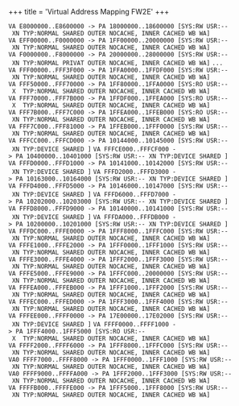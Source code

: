 +++
title = 'Virtual Address Mapping FW2E'
+++

`VA E8000000..E8600000 -> PA 18000000..18600000 [SYS:RW USR:-- XN TYP:NORMAL SHARED OUTER NOCACHE, INNER CACHED WB WA]`
`VA EFF00000..F0000000 -> PA 1FF00000..20000000 [SYS:RW USR:-- XN TYP:NORMAL SHARED OUTER NOCACHE, INNER CACHED WB WA]`
`VA F0000000..F8000000 -> PA 20000000..28000000 [SYS:RW USR:-- XN TYP:NORMAL PRIVAT OUTER NOCACHE, INNER CACHED WB WA]`
`...`
`VA FFF00000..FFF3F000 -> PA 1FFA0000..1FFDF000 [SYS:RW USR:-- XN TYP:NORMAL SHARED OUTER NOCACHE, INNER CACHED WB WA]`
`VA FFF50000..FFF70000 -> PA 1FF80000..1FFA0000 [SYS:RO USR:-- X  TYP:NORMAL SHARED OUTER NOCACHE, INNER CACHED WB WA]`
`VA FFF70000..FFF7B000 -> PA 1FFDF000..1FFEA000 [SYS:RO USR:-- X  TYP:NORMAL SHARED OUTER NOCACHE, INNER CACHED WB WA]`
`VA FFF7B000..FFF7C000 -> PA 1FFEA000..1FFEB000 [SYS:RO USR:-- XN TYP:NORMAL SHARED OUTER NOCACHE, INNER CACHED WB WA]`
`VA FFF7C000..FFF81000 -> PA 1FFEB000..1FFF0000 [SYS:RW USR:-- XN TYP:NORMAL SHARED OUTER NOCACHE, INNER CACHED WB WA]`
`VA FFFCC000..FFFCD000 -> PA 10144000..10145000 [SYS:RW USR:-- XN TYP:DEVICE SHARED ]`
`VA FFFCE000..FFFCF000 -> PA 10400000..10401000 [SYS:RW USR:-- XN TYP:DEVICE SHARED ]`
`VA FFFD0000..FFFD1000 -> PA 10141000..10142000 [SYS:RW USR:-- XN TYP:DEVICE SHARED ]`
`VA FFFD2000..FFFD3000 -> PA 10163000..10164000 [SYS:RW USR:-- XN TYP:DEVICE SHARED ]`
`VA FFFD4000..FFFD5000 -> PA 10146000..10147000 [SYS:RW USR:-- XN TYP:DEVICE SHARED ]`
`VA FFFD6000..FFFD7000 -> PA 10202000..10203000 [SYS:RW USR:-- XN TYP:DEVICE SHARED ]`
`VA FFFD8000..FFFD9000 -> PA 10140000..10141000 [SYS:RW USR:-- XN TYP:DEVICE SHARED ]`
`VA FFFDA000..FFFDB000 -> PA 10200000..10201000 [SYS:RW USR:-- XN TYP:DEVICE SHARED ]`
`VA FFFDC000..FFFE0000 -> PA 1FFF8000..1FFFC000 [SYS:RW USR:-- XN TYP:NORMAL SHARED OUTER NOCACHE, INNER CACHED WB WA]`
`VA FFFE1000..FFFE2000 -> PA 1FFF0000..1FFF1000 [SYS:RW USR:-- XN TYP:NORMAL SHARED OUTER NOCACHE, INNER CACHED WB WA]`
`VA FFFE3000..FFFE4000 -> PA 1FFF2000..1FFF3000 [SYS:RW USR:-- XN TYP:NORMAL SHARED OUTER NOCACHE, INNER CACHED WB WA]`
`VA FFFE5000..FFFE9000 -> PA 1FFFC000..20000000 [SYS:RW USR:-- XN TYP:NORMAL SHARED OUTER NOCACHE, INNER CACHED WB WA]`
`VA FFFEA000..FFFEB000 -> PA 1FFF1000..1FFF2000 [SYS:RW USR:-- XN TYP:NORMAL SHARED OUTER NOCACHE, INNER CACHED WB WA]`
`VA FFFEC000..FFFED000 -> PA 1FFF3000..1FFF4000 [SYS:RW USR:-- XN TYP:NORMAL SHARED OUTER NOCACHE, INNER CACHED WB WA]`
`VA FFFEE000..FFFF0000 -> PA 17E00000..17E02000 [SYS:RW USR:-- XN TYP:DEVICE SHARED ]`
`VA FFFF0000..FFFF1000 -> PA 1FFF4000..1FFF5000 [SYS:RO USR:-- X  TYP:NORMAL SHARED OUTER NOCACHE, INNER CACHED WB WA]`
`VA FFFF2000..FFFF6000 -> PA 1FFF8000..1FFFC000 [SYS:RW USR:-- XN TYP:NORMAL SHARED OUTER NOCACHE, INNER CACHED WB WA]`
`VA0 FFFF7000..FFFF8000 -> PA 1FFF0000..1FFF1000 [SYS:RW USR:-- XN TYP:NORMAL SHARED OUTER NOCACHE, INNER CACHED WB WA]`
`VA0 FFFF9000..FFFFA000 -> PA 1FFF2000..1FFF3000 [SYS:RW USR:-- XN TYP:NORMAL SHARED OUTER NOCACHE, INNER CACHED WB WA]`
`VA FFFFB000..FFFFE000 -> PA 1FFF5000..1FFF8000 [SYS:RW USR:-- XN TYP:NORMAL SHARED OUTER NOCACHE, INNER CACHED WB WA]`